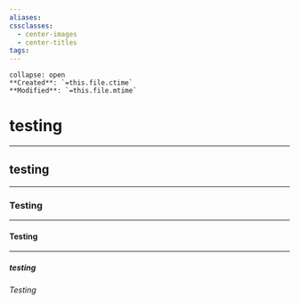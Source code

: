 ```yaml
---
aliases: 
cssclasses:
  - center-images
  - center-titles
tags:
---
```


```ad-info
collapse: open
**Created**: `=this.file.ctime`
**Modified**: `=this.file.mtime`
```

# testing
***
## testing
*** 
### Testing 
*** 
#### Testing 
*** 
##### testing 
###### Testing